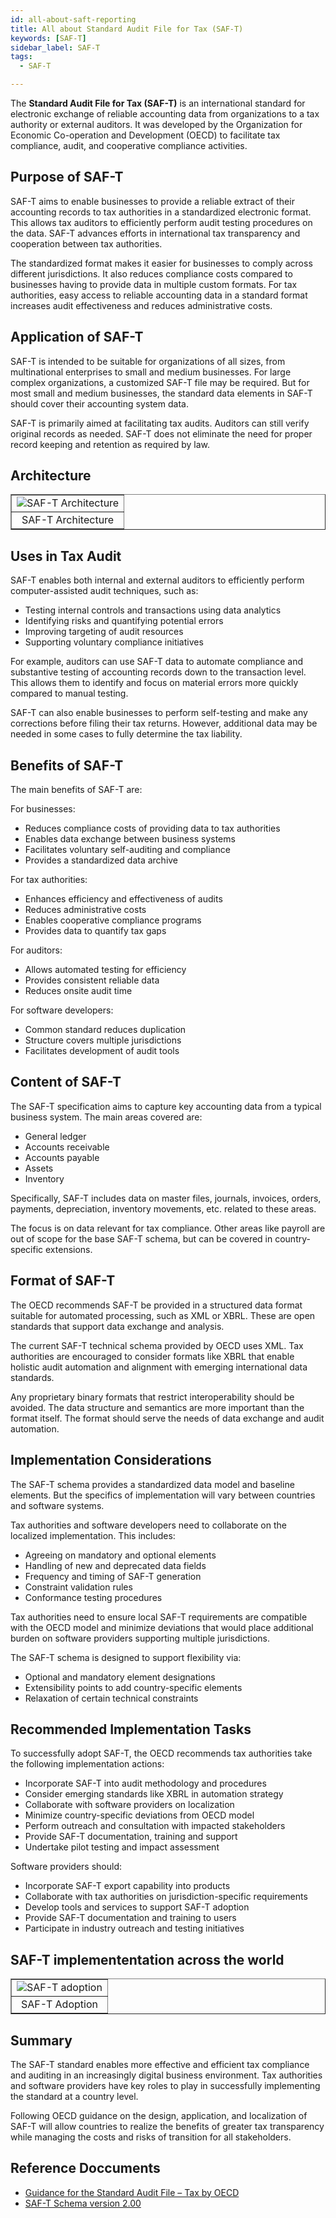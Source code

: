 ```yaml
---
id: all-about-saft-reporting
title: All about Standard Audit File for Tax (SAF-T)
keywords: [SAF-T]
sidebar_label: SAF-T
tags:
  - SAF-T

---
```


The **Standard Audit File for Tax (SAF-T)** is an international standard for electronic exchange of reliable accounting data from organizations to a tax authority or external auditors. It was developed by the Organization for Economic Co-operation and Development (OECD) to facilitate tax compliance, audit, and cooperative compliance activities. 


## Purpose of SAF-T
SAF-T aims to enable businesses to provide a reliable extract of their accounting records to tax authorities in a standardized electronic format. This allows tax auditors to efficiently perform audit testing procedures on the data. SAF-T advances efforts in international tax transparency and cooperation between tax authorities.

The standardized format makes it easier for businesses to comply across different jurisdictions. It also reduces compliance costs compared to businesses having to provide data in multiple custom formats. For tax authorities, easy access to reliable accounting data in a standard format increases audit effectiveness and reduces administrative costs.

## Application of SAF-T
SAF-T is intended to be suitable for organizations of all sizes, from multinational enterprises to small and medium businesses. For large complex organizations, a customized SAF-T file may be required. But for most small and medium businesses, the standard data elements in SAF-T should cover their accounting system data.

SAF-T is primarily aimed at facilitating tax audits. Auditors can still verify original records as needed. SAF-T does not eliminate the need for proper record keeping and retention as required by law.

## Architecture

<table align="center" border="1px" border-color="#dedede"><tr><td>
  <img src="/docs/img/saft-architecture.PNG" alt="SAF-T Architecture"/>
  </td></tr>
  <tr><td align="center"> SAF-T Architecture</td></tr>
</table>

## Uses in Tax Audit
SAF-T enables both internal and external auditors to efficiently perform computer-assisted audit techniques, such as:

- Testing internal controls and transactions using data analytics
- Identifying risks and quantifying potential errors
- Improving targeting of audit resources
- Supporting voluntary compliance initiatives  

For example, auditors can use SAF-T data to automate compliance and substantive testing of accounting records down to the transaction level. This allows them to identify and focus on material errors more quickly compared to manual testing.

SAF-T can also enable businesses to perform self-testing and make any corrections before filing their tax returns. However, additional data may be needed in some cases to fully determine the tax liability.

## Benefits of SAF-T
The main benefits of SAF-T are:

For businesses:
- Reduces compliance costs of providing data to tax authorities
- Enables data exchange between business systems
- Facilitates voluntary self-auditing and compliance
- Provides a standardized data archive

For tax authorities: 
- Enhances efficiency and effectiveness of audits
- Reduces administrative costs 
- Enables cooperative compliance programs
- Provides data to quantify tax gaps

For auditors:
- Allows automated testing for efficiency
- Provides consistent reliable data
- Reduces onsite audit time

For software developers:
- Common standard reduces duplication 
- Structure covers multiple jurisdictions
- Facilitates development of audit tools

## Content of SAF-T
The SAF-T specification aims to capture key accounting data from a typical business system. The main areas covered are:

- General ledger
- Accounts receivable 
- Accounts payable
- Assets
- Inventory

Specifically, SAF-T includes data on master files, journals, invoices, orders, payments, depreciation, inventory movements, etc. related to these areas. 

The focus is on data relevant for tax compliance. Other areas like payroll are out of scope for the base SAF-T schema, but can be covered in country-specific extensions.

## Format of SAF-T
The OECD recommends SAF-T be provided in a structured data format suitable for automated processing, such as XML or XBRL. These are open standards that support data exchange and analysis. 

The current SAF-T technical schema provided by OECD uses XML. Tax authorities are encouraged to consider formats like XBRL that enable holistic audit automation and alignment with emerging international data standards.

Any proprietary binary formats that restrict interoperability should be avoided. The data structure and semantics are more important than the format itself. The format should serve the needs of data exchange and audit automation.

## Implementation Considerations
The SAF-T schema provides a standardized data model and baseline elements. But the specifics of implementation will vary between countries and software systems. 

Tax authorities and software developers need to collaborate on the localized implementation. This includes:

- Agreeing on mandatory and optional elements
- Handling of new and deprecated data fields
- Frequency and timing of SAF-T generation
- Constraint validation rules
- Conformance testing procedures

Tax authorities need to ensure local SAF-T requirements are compatible with the OECD model and minimize deviations that would place additional burden on software providers supporting multiple jurisdictions.

The SAF-T schema is designed to support flexibility via:

- Optional and mandatory element designations
- Extensibility points to add country-specific elements
- Relaxation of certain technical constraints 

## Recommended Implementation Tasks
To successfully adopt SAF-T, the OECD recommends tax authorities take the following implementation actions:

- Incorporate SAF-T into audit methodology and procedures
- Consider emerging standards like XBRL in automation strategy
- Collaborate with software providers on localization  
- Minimize country-specific deviations from OECD model
- Perform outreach and consultation with impacted stakeholders
- Provide SAF-T documentation, training and support
- Undertake pilot testing and impact assessment

Software providers should:

- Incorporate SAF-T export capability into products
- Collaborate with tax authorities on jurisdiction-specific requirements
- Develop tools and services to support SAF-T adoption 
- Provide SAF-T documentation and training to users
- Participate in industry outreach and testing initiatives

## SAF-T implemententation across the world  

<table align="center" border="1px" border-color="#dedede"><tr><td>
  <img src="/docs/img/saf-t-adoption.png" alt="SAF-T adoption"/>
  </td></tr>
  <tr><td align="center"> SAF-T Adoption</td></tr>
</table>

## Summary
The SAF-T standard enables more effective and efficient tax compliance and auditing in an increasingly digital business environment. Tax authorities and software providers have key roles to play in successfully implementing the standard at a country level. 

Following OECD guidance on the design, application, and localization of SAF-T will allow countries to realize the benefits of greater tax transparency while managing the costs and risks of transition for all stakeholders.


## Reference Doccuments
* [Guidance for the Standard Audit File – Tax by OECD](https://web-archive.oecd.org/2016-05-10/107470-45045602.pdf)
* [SAF-T Schema version 2.00](https://web-archive.oecd.org/2012-06-14/106283-45167181.pdf)
